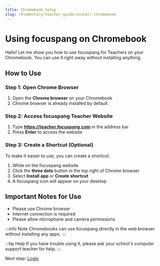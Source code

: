 ```yaml
---
title: Chromebook Setup
slug: /elementary/teacher-guide/install-chromebook
---
```


# Using focuspang on Chromebook

Hello!
Let me show you how to use focuspang for Teachers on your Chromebook. You can use it right away without installing anything.

## How to Use

### Step 1: Open Chrome Browser

1. Open the **Chrome browser** on your Chromebook
2. Chrome browser is already installed by default

### Step 2: Access focuspang Teacher Website

1. Type **https://teacher.focuspang.com** in the address bar
2. Press **Enter** to access the website

### Step 3: Create a Shortcut (Optional)

To make it easier to use, you can create a shortcut:

1. While on the focuspang website
2. Click the **three dots** button in the top right of Chrome browser
3. Select **Install app** or **Create shortcut**
4. A focuspang icon will appear on your desktop

## Important Notes for Use

- Please use Chrome browser
- Internet connection is required
- Please allow microphone and camera permissions

:::info Note
Chromebooks can use focuspang directly in the web browser without installing any apps.
:::

:::tip Help
If you have trouble using it, please ask your school's computer support teacher for help.
:::

Next step: [Login](/docs/middlehigh/teacher-guide/login)

